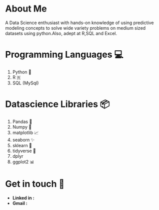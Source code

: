 # About Me
A Data Science enthusiast with hands-on knowledge of using predictive modeling concepts to solve wide variety problems on medium sized datasets using python.Also, adept at R,SQL and Excel.

# Programming Languages 💻
1. Python 🐍
2. R 🇷
3. SQL (MySql)
# Datascience Libraries 📦 
1. Pandas 🐼
2. Numpy 🧮
3. matplotlib 📈
4. seaborn  ✨
5. sklearn 🤖
6. tidyverse 🌟
7. dplyr
8. ggplot2 📊
# Get in touch 🤝
* <b>Linked in :</b> 
* <b>Gmail :</b>
